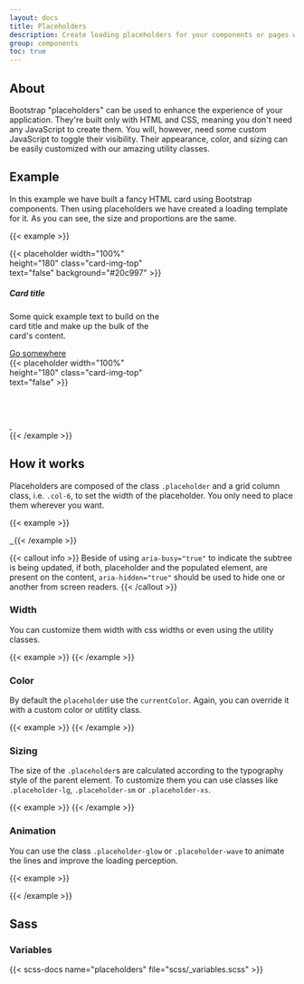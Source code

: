 ```yaml
---
layout: docs
title: Placeholders
description: Create loading placeholders for your components or pages with Bootstrap placeholders, built entirely with HTML, CSS, and no JavaScript.
group: components
toc: true
---
```


## About

Bootstrap "placeholders" can be used to enhance the experience of your application. They're built only with HTML and CSS, meaning you don't need any JavaScript to create them. You will, however, need some custom JavaScript to toggle their visibility. Their appearance, color, and sizing can be easily customized with our amazing utility classes.

## Example

In this example we have built a fancy HTML card using Bootstrap components. Then using placeholders we have created a loading template for it. As you can see, the size and proportions are the same.

{{< example >}}
<div class="d-flex justify-content-around">
  <div class="card" style="width: 18rem;">
    {{< placeholder width="100%" height="180" class="card-img-top" text="false" background="#20c997" >}}
    <div class="card-body">
      <h5 class="card-title">Card title</h5>
      <p class="card-text">Some quick example text to build on the card title and make up the bulk of the card's content.</p>
      <a href="#" class="btn btn-primary">Go somewhere</a>
    </div>
  </div>

  <div class="card" aria-busy="true" style="width: 18rem;">
    {{< placeholder width="100%" height="180" class="card-img-top" text="false" >}}
    <div class="card-body">
      <h5 class="card-title placeholder-glow">
        <span class="placeholder col-6"></span>&#8232;
      </h5>
      <p class="card-text placeholder-glow">
        <span class="placeholder col-7"></span>
        <span class="placeholder col-4"></span>
        <span class="placeholder col-4"></span>
        <span class="placeholder col-6"></span>
        <span class="placeholder col-8"></span>
      </p>
      <a href="#" class="btn btn-primary disabled placeholder col-6">
        &nbsp;<!-- needed to give the element some height -->
      </a>
    </div>
  </div>
</div>
{{< /example >}}

## How it works

Placeholders are composed of the class `.placeholder` and a grid column class, i.e. `.col-6`, to set the width of the placeholder. You only need to place them wherever you want.

{{< example >}}
<p aria-busy="true">
  <span class="placeholder col-6"></span>
</p>

<a href="#" class="btn btn-primary disabled placeholder col-4" aria-busy="true">
  &nbsp;<!-- to give the element some height -->
</a>
{{< /example >}}

{{< callout info >}}
Beside of using `aria-busy="true"` to indicate the subtree is being updated, if both, placeholder and the populated element, are present on the content, `aria-hidden="true"` should be used to hide one or another from screen readers.
{{< /callout >}}


### Width

You can customize them width with css widths or even using the utility classes.

{{< example >}}
<span class="placeholder col-6"></span>
<span class="placeholder w-75"></span>
<span class="placeholder" style="width: 25%;"></span>
{{< /example >}}

### Color

By default the `placeholder` use the `currentColor`. Again, you can override it with a custom color or utitlity class.

{{< example >}}
<span class="placeholder col-1 col-12"></span>
<span class="placeholder col-1 bg-primary"></span>
<span class="placeholder col-1 bg-secondary"></span>
<span class="placeholder col-1 bg-success"></span>
<span class="placeholder col-1 bg-danger"></span>
<span class="placeholder col-1 bg-warning"></span>
<span class="placeholder col-1 bg-info"></span>
<span class="placeholder col-1 bg-light"></span>
<span class="placeholder col-1 bg-dark"></span>
<span class="placeholder col-1 bg-white"></span>
<span class="placeholder col-1 bg-transparent"></span>
{{< /example >}}

### Sizing

The size of the `.placeholder`s are calculated according to the typography style of the parent element. To customize them you can use classes like `.placeholder-lg`, `.placeholder-sm` or `.placeholder-xs`.

{{< example >}}
<span class="placeholder col-2 placeholder-lg"></span>
<span class="placeholder col-2"></span>
<span class="placeholder col-2 placeholder-sm"></span>
<span class="placeholder col-2 placeholder-xs"></span>
{{< /example >}}

### Animation

You can use the class `.placeholder-glow` or `.placeholder-wave` to animate the lines and improve the loading perception.

{{< example >}}
<p class="placeholder-glow">
  <span class="placeholder col-3"></span>
  <span class="placeholder col-3"></span>
  <span class="placeholder col-3"></span>
</p>

<p class="placeholder-wave">
  <span class="placeholder col-3"></span>
  <span class="placeholder col-3"></span>
  <span class="placeholder col-3"></span>
</p>
{{< /example >}}

## Sass

### Variables

{{< scss-docs name="placeholders" file="scss/_variables.scss" >}}

